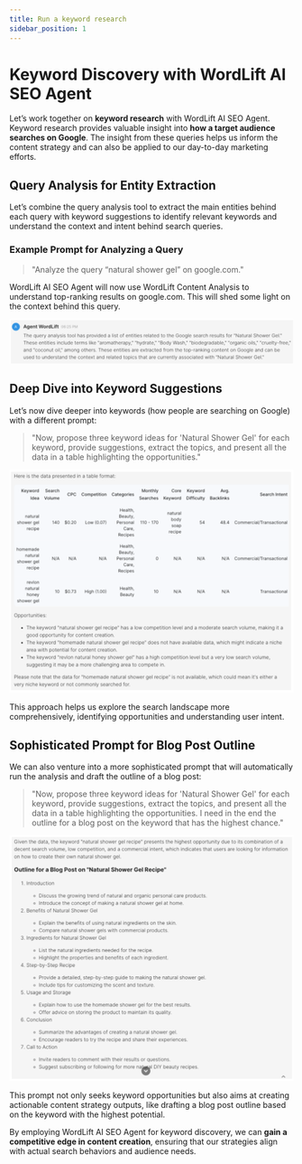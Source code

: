 ```yaml
---
title: Run a keyword research
sidebar_position: 1
---
```


# Keyword Discovery with WordLift AI SEO Agent

Let’s work together on **keyword research** with WordLift AI SEO Agent. Keyword research provides valuable insight into **how a target audience searches on Google**. The insight from these queries helps us inform the content strategy and can also be applied to our day-to-day marketing efforts.

## Query Analysis for Entity Extraction

Let’s combine the query analysis tool to extract the main entities behind each query with keyword suggestions to identify relevant keywords and understand the context and intent behind search queries.

### Example Prompt for Analyzing a Query

> "Analyze the query “natural shower gel” on google.com."

WordLift AI SEO Agent will now use WordLift Content Analysis to understand top-ranking results on google.com. This will shed some light on the context behind this query.

![image](../images/agent-wordlift-query-analysis.png)

## Deep Dive into Keyword Suggestions

Let’s now dive deeper into keywords (how people are searching on Google) with a different prompt:

> "Now, propose three keyword ideas for 'Natural Shower Gel' for each keyword, provide suggestions, extract the topics, and present all the data in a table highlighting the opportunities."

![image](../images/agent-wordlift-keyword-ideas.png)

This approach helps us explore the search landscape more comprehensively, identifying opportunities and understanding user intent.

## Sophisticated Prompt for Blog Post Outline

We can also venture into a more sophisticated prompt that will automatically run the analysis and draft the outline of a blog post:

> "Now, propose three keyword ideas for 'Natural Shower Gel' for each keyword, provide suggestions, extract the topics, and present all the data in a table highlighting the opportunities. I need in the end the outline for a blog post on the keyword that has the highest chance."

![image](docs/agent-wordlift/images/agent-wordlift-outline-ideas.png)

This prompt not only seeks keyword opportunities but also aims at creating actionable content strategy outputs, like drafting a blog post outline based on the keyword with the highest potential.

By employing WordLift AI SEO Agent for keyword discovery, we can **gain a competitive edge in content creation**, ensuring that our strategies align with actual search behaviors and audience needs.
